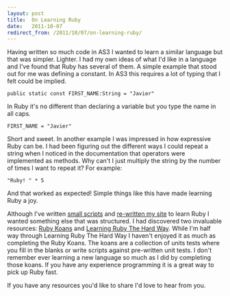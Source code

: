 ```yaml
---
layout: post
title:  On Learning Ruby
date:   2011-10-07
redirect_from: /2011/10/07/on-learning-ruby/
---
```


Having written so much code in AS3 I wanted to learn a similar language but that was simpler. Lighter. I had my own ideas of what I'd like in a language and I've found that Ruby has several of them. A simple example that stood out for me was defining a constant. In AS3 this requires a lot of typing that I felt could be implied.

    public static const FIRST_NAME:String = "Javier"

In Ruby it's no different than declaring a variable but you type the name in all caps.

    FIRST_NAME = "Javier"

Short and sweet. In another example I was impressed in how expressive Ruby can be. I had been figuring out the different ways I could repeat a string when I noticed in the documentation that operators were implemented as methods. Why can't I just multiply the string by the number of times I want to repeat it? For example:

    "Ruby! " * 5

And that worked as expected! Simple things like this have made learning Ruby a joy.

Although I've written [small scripts](http://github.com/javierjulio/ruby-notes) and [re-written my site](http://github.com/javierjulio/website) to learn Ruby I wanted something else that was structured. I had discovered two invaluable resources: [Ruby Koans](http://rubykoans.com/) and [Learning Ruby The Hard Way](https://learncodethehardway.org/ruby/). While I'm half way through Learning Ruby The Hard Way I haven't enjoyed it as much as completing the Ruby Koans. The koans are a collection of units tests where you fill in the blanks or write scripts against pre-written unit tests. I don't remember ever learning a new language so much as I did by completing those koans. If you have any experience programming it is a great way to pick up Ruby fast.

If you have any resources you'd like to share I'd love to hear from you.

